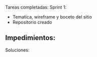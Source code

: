 Tareas completadas:
Sprint 1:
- Tematica, wireframe y boceto del sitio
- Repositorio creado

Impedimientos:
-

Soluciones:
